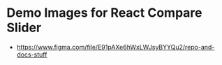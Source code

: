 # Demo Images for React Compare Slider

- https://www.figma.com/file/E91pAXe6hWxLWJsyBYYQu2/repo-and-docs-stuff
